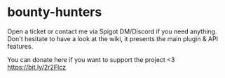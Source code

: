 # bounty-hunters

Open a ticket or contact me via Spigot DM/Discord if you need anything.\
Don't hesitate to have a look at the wiki, it presents the main plugin & API features.

You can donate here if you want to support the project <3
https://bit.ly/2r2FIcz
